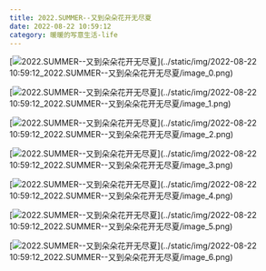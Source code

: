 ```yaml
---
title: 2022.SUMMER--又到朵朵花开无尽夏
date: 2022-08-22 10:59:12
category: 暖暖的写意生活-life
---
```



[![2022.SUMMER--又到朵朵花开无尽夏](//simg.sinajs.cn/blog7style/images/common/sg_trans.gif "2022.SUMMER--又到朵朵花开无尽夏")](../static/img/2022-08-22 10:59:12_2022.SUMMER--又到朵朵花开无尽夏/image_0.png)  

  

[![2022.SUMMER--又到朵朵花开无尽夏](//simg.sinajs.cn/blog7style/images/common/sg_trans.gif "2022.SUMMER--又到朵朵花开无尽夏")](../static/img/2022-08-22 10:59:12_2022.SUMMER--又到朵朵花开无尽夏/image_1.png)  

  

[![2022.SUMMER--又到朵朵花开无尽夏](//simg.sinajs.cn/blog7style/images/common/sg_trans.gif "2022.SUMMER--又到朵朵花开无尽夏")](../static/img/2022-08-22 10:59:12_2022.SUMMER--又到朵朵花开无尽夏/image_2.png)  

  

[![2022.SUMMER--又到朵朵花开无尽夏](//simg.sinajs.cn/blog7style/images/common/sg_trans.gif "2022.SUMMER--又到朵朵花开无尽夏")](../static/img/2022-08-22 10:59:12_2022.SUMMER--又到朵朵花开无尽夏/image_3.png)
  

  

[![2022.SUMMER--又到朵朵花开无尽夏](//simg.sinajs.cn/blog7style/images/common/sg_trans.gif "2022.SUMMER--又到朵朵花开无尽夏")](../static/img/2022-08-22 10:59:12_2022.SUMMER--又到朵朵花开无尽夏/image_4.png)  

  

[![2022.SUMMER--又到朵朵花开无尽夏](//simg.sinajs.cn/blog7style/images/common/sg_trans.gif "2022.SUMMER--又到朵朵花开无尽夏")](../static/img/2022-08-22 10:59:12_2022.SUMMER--又到朵朵花开无尽夏/image_5.png)  

  

[![2022.SUMMER--又到朵朵花开无尽夏](//simg.sinajs.cn/blog7style/images/common/sg_trans.gif "2022.SUMMER--又到朵朵花开无尽夏")](../static/img/2022-08-22 10:59:12_2022.SUMMER--又到朵朵花开无尽夏/image_6.png)  

  

  

